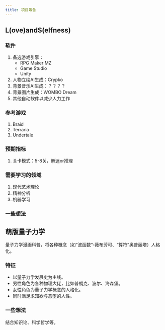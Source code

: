```yaml
---
title: 项目筹备
---
```


## L(ove)andS(elfness)

### 软件
1. 备选游戏引擎： 
   - RPG Maker MZ
   - Game Studio
   - Unity
2. 人物立绘AI生成：Crypko
3. 背景音乐AI生成：？？？？
4. 背景图片生成：WOMBO Dream
5. 其他自动软件以减少人力工作

### 参考游戏
1. Braid
2. Terraria
3. Undertale

### 预期指标
1. 关卡模式：5-8关，解迷or推理

### 需要学习的领域
1. 现代艺术理论
2. 精神分析
3. 机器学习

### 一些想法

## 萌版量子力学

量子力学漫画科普，将各种概念（如“波函数”-薇布芳可、“算符”奥普丽塔）人格化。

### 特征

* 以量子力学发展史为主线。
* 男性角色为各种物理大佬，比如普朗克、波尔、海森堡。
* 女性角色为量子力学概念的人格化。
* 同时满足求知欲与恶堕的人性。

### 一些想法

结合知识论、科学哲学等。